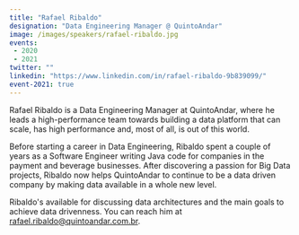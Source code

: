 ```yaml
---
title: "Rafael Ribaldo"
designation: "Data Engineering Manager @ QuintoAndar"
image: /images/speakers/rafael-ribaldo.jpg
events:
 - 2020
 - 2021
twitter: ""
linkedin: "https://www.linkedin.com/in/rafael-ribaldo-9b839099/"
event-2021: true
---
```


Rafael Ribaldo is a Data Engineering Manager at QuintoAndar, where he leads a high-performance team towards building a data platform that can scale, has high performance and, most of all, is out of this world.

Before starting a career in Data Engineering, Ribaldo spent a couple of years as a Software Engineer writing Java code for companies in the payment and beverage businesses. After discovering a passion for Big Data projects, Ribaldo now helps QuintoAndar to continue to be a data driven company by making data available in a whole new level.

Ribaldo's available for discussing data architectures and the main goals to achieve data drivenness. You can reach him at rafael.ribaldo@quintoandar.com.br.